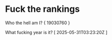 # Fuck the rankings

Who the hell am I?
{ 19030760 }

What fucking year is it?
[ 2025-05-31T03:23:20Z ]
